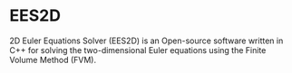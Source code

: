 # EES2D
2D Euler Equations Solver (EES2D) is an Open-source software written in C++ for solving the two-dimensional Euler equations using the Finite Volume Method (FVM).
